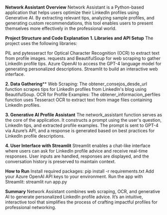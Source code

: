**Network Assistant**
**Overview**
Network Assistant is a Python-based application that helps users optimize their LinkedIn profiles using Generative AI. By extracting relevant tips, analyzing sample profiles, and generating custom recommendations, this tool enables users to present themselves more effectively in the professional world.

**Project Structure and Code Explanation**
**1. Libraries and API Setup**
The project uses the following libraries:

PIL and pytesseract for Optical Character Recognition (OCR) to extract text from profile images.
requests and BeautifulSoup for web scraping to gather LinkedIn profile tips.
Azure OpenAI to access the GPT-4 language model for generating personalized descriptions.
Streamlit to build an interactive web interface.

**2. Data Gathering****
Web Scraping: The obtener_consejos_desde_url function scrapes tips for LinkedIn profiles from LinkedIn's blog using BeautifulSoup.
OCR for Profile Examples: The obtener_informacion_perfiles function uses Tesseract OCR to extract text from image files containing LinkedIn profiles.

**3. Generative AI Profile Assistant**
The network_assistant function serves as the core of the application. It constructs a prompt using the user's question, LinkedIn tips, and extracted profile examples. The prompt is sent to GPT-4 via Azure’s API, and a response is generated based on best practices for LinkedIn profile descriptions.

**4. User Interface with Streamlit**
Streamlit enables a chat-like interface where users can ask for LinkedIn profile advice and receive real-time responses. User inputs are handled, responses are displayed, and the conversation history is preserved to maintain context.

**How to Run**
Install required packages: pip install -r requirements.txt
Add your Azure OpenAI API keys to your environment.
Run the app with Streamlit: streamlit run app.py

**Summary**
Network Assistant combines web scraping, OCR, and generative AI to generate personalized LinkedIn profile advice. It’s an intuitive, interactive tool that simplifies the process of crafting impactful profiles for professional networking.
